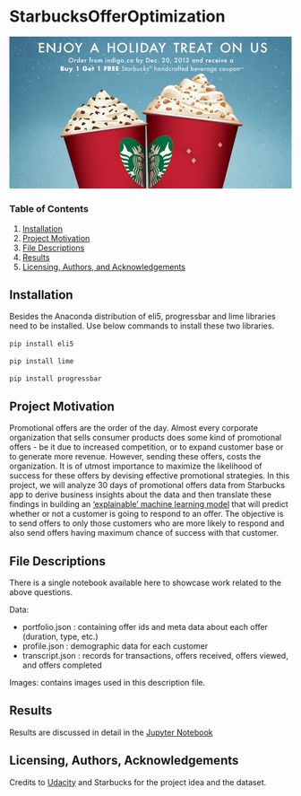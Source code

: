 # StarbucksOfferOptimization
![cover image](images/starbucks_cover_image.jpg)

### Table of Contents

1. [Installation](#installation)
2. [Project Motivation](#motivation)
3. [File Descriptions](#files)
4. [Results](#results)
5. [Licensing, Authors, and Acknowledgements](#licensing)

## Installation <a name="installation"></a>

Besides the Anaconda distribution of eli5, progressbar and lime libraries need to be installed.
Use below commands to install these two libraries.

`pip install eli5`

`pip install lime`

`pip install progressbar`


## Project Motivation<a name="motivation"></a>

Promotional offers are the order of the day. Almost every corporate organization that sells consumer products does some kind of promotional offers  - be it due to increased competition, or to expand customer base or to generate more revenue. However, sending these offers, costs the organization. It is of utmost importance to maximize the likelihood of success for these offers by devising effective promotional strategies.
In this project, we will analyze 30 days of promotional offers data from Starbucks app to derive business insights about the data and then translate these findings in building an [‘explainable’ machine learning model](https://en.wikipedia.org/wiki/Explainable_artificial_intelligence) that will predict whether or not a customer is going to respond to an offer. The objective is to send offers to only those customers who are more likely to respond and also send offers  having maximum chance of success with that customer.

## File Descriptions <a name="files"></a>

There is a single notebook available here to showcase work related to the above questions.

Data:
* portfolio.json : containing offer ids and meta data about each offer (duration, type, etc.)
* profile.json : demographic data for each customer
* transcript.json : records for transactions, offers received, offers viewed, and offers completed

Images: contains images used in this description file.

## Results<a name="results"></a>

Results are discussed in detail in the [Jupyter Notebook](./Starbucks_Capstone_notebook.ipynb)

## Licensing, Authors, Acknowledgements<a name="licensing"></a>

Credits to [Udacity](https://www.udacity.com/) and Starbucks for the project idea and the dataset.
